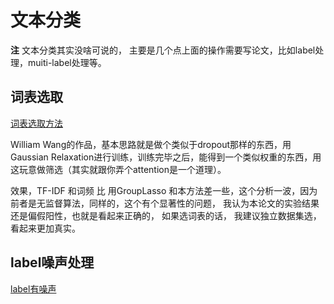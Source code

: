 # 文本分类

**注** 文本分类其实没啥可说的， 主要是几个点上面的操作需要写论文，比如label处理，muiti-label处理等。

## 词表选取

[词表选取方法](https://arxiv.org/pdf/1902.10339.pdf "词表怎么选取")

William Wang的作品，基本思路就是做个类似于dropout那样的东西，用Gaussian Relaxation进行训练，训练完毕之后，能得到一个类似权重的东西，用这玩意做筛选（其实就跟你弄个attention是一个道理）。

效果，TF-IDF 和词频 比 用GroupLasso 和本方法差一些，这个分析一波，因为前者是无监督算法，同样的，这个有个显著性的问题， 我认为本论文的实验结果还是偏假阳性，也就是看起来正确的， 如果选词表的话， 我建议独立数据集选， 看起来更加真实。

## label噪声处理

[label有噪声](https://arxiv.org/pdf/1903.07507.pdf "label有噪声")


